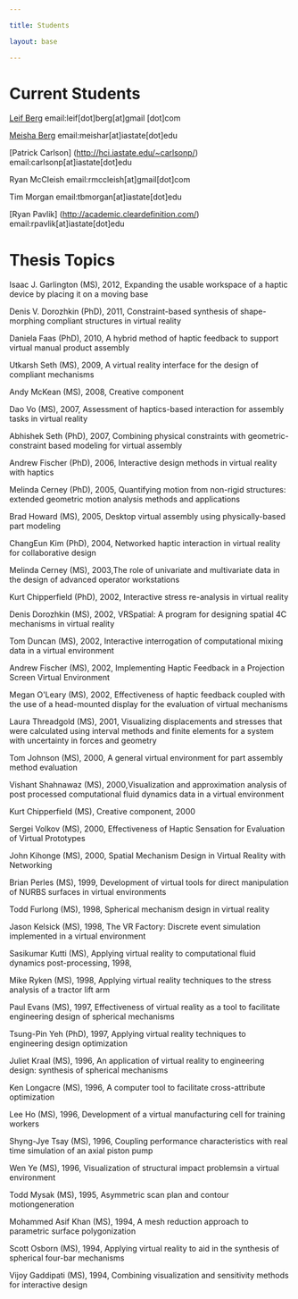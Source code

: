 ```yaml
---

title: Students

layout: base

---
```

# Current Students

[Leif Berg](http://www.lpberg.com) email:leif[dot]berg[at]gmail [dot]com

[Meisha Berg](http://meishar.weebly.com/) email:meishar[at]iastate[dot]edu

[Patrick Carlson] (http://hci.iastate.edu/~carlsonp/) email:carlsonp[at]iastate[dot]edu

Ryan McCleish email:rmccleish[at]gmail[dot]com

Tim Morgan email:tbmorgan[at]iastate[dot]edu

[Ryan Pavlik] (http://academic.cleardefinition.com/) email:rpavlik[at]iastate[dot]edu

# Thesis Topics
  <p>Isaac J. Garlington (MS), 2012, Expanding the usable workspace of a haptic device by placing it on a moving base</p>
  <p>Denis V. Dorozhkin (PhD), 2011, Constraint-based synthesis of shape-morphing compliant structures in virtual reality</p>
  <p>Daniela Faas (PhD), 2010, A hybrid method of haptic feedback to support virtual manual product assembly</p>		    
  <p>Utkarsh Seth (MS), 2009, A virtual reality interface for the design of compliant mechanisms</p>
  <p>Andy McKean (MS), 2008, Creative component</p>
  <p>Dao Vo (MS), 2007, Assessment of haptics-based interaction for assembly tasks in virtual reality</p>
  <p>Abhishek Seth (PhD), 2007, Combining physical constraints with geometric-constraint based modeling for virtual assembly</p>
  <p>Andrew Fischer (PhD), 2006, Interactive design methods in virtual reality with haptics</p>  
  <p>Melinda Cerney (PhD), 2005, Quantifying motion from non-rigid structures: extended geometric motion analysis methods and applications</p>
  <p>Brad Howard (MS), 2005, Desktop virtual assembly using physically-based part modeling</p>	
  <p> ChangEun Kim (PhD), 2004, Networked haptic interaction in virtual reality for collaborative design</p>			
  <p>Melinda Cerney (MS), 2003,The role of univariate and multivariate data in the design of advanced operator workstations</p>	
  <p>Kurt Chipperfield (PhD), 2002, Interactive stress re-analysis in virtual reality</p>
  <p>Denis Dorozhkin (MS), 2002, VRSpatial: A program for designing spatial 4C mechanisms in virtual reality </p>
  <p>Tom Duncan (MS), 2002, Interactive interrogation of computational mixing data in a virtual environment</p>
  <p>Andrew Fischer (MS), 2002, Implementing Haptic Feedback in a Projection Screen Virtual Environment</p>
  <p>Megan O'Leary (MS), 2002, Effectiveness of haptic feedback coupled with the use of a head-mounted display for the evaluation of virtual mechanisms</p>
  <p>Laura Threadgold (MS), 2001, Visualizing displacements and stresses that were calculated using interval methods and finite elements for a system with uncertainty in forces and geometry</p>
  <p>Tom Johnson (MS), 2000, A general virtual environment for part assembly method evaluation</p>
  <p>Vishant Shahnawaz (MS), 2000,Visualization and approximation analysis of post processed computational fluid dynamics data in a virtual environment</p>
  <p>Kurt Chipperfield (MS), Creative component, 2000</p>
  <p>Sergei Volkov (MS), 2000, Effectiveness of Haptic Sensation for Evaluation of Virtual Prototypes</p>
  <p>John Kihonge (MS), 2000, Spatial Mechanism Design in Virtual Reality with Networking </p>
  <p>Brian Perles (MS), 1999, Development of virtual tools for direct manipulation of NURBS surfaces in virtual environments</p>
  <p>Todd Furlong (MS), 1998, Spherical mechanism design in virtual reality</p>
  <p>Jason Kelsick (MS), 1998, The VR Factory: Discrete event simulation implemented in a virtual environment</p>
  <p>Sasikumar Kutti (MS), Applying virtual reality to computational fluid dynamics post-processing, 1998,</p>
  <p>Mike Ryken (MS), 1998, Applying virtual reality techniques to the stress analysis of a tractor lift arm</p>
  <p>Paul Evans (MS), 1997, Effectiveness of virtual reality as a tool to facilitate engineering design of spherical mechanisms</p>
  <p>Tsung-Pin Yeh (PhD), 1997, Applying virtual reality techniques to engineering design optimization</p>
  <p>Juliet Kraal (MS), 1996, An application of virtual reality to engineering design: synthesis of spherical mechanisms</p>
  <p>Ken Longacre (MS), 1996, A computer tool to facilitate cross-attribute optimization</p>
  <p>Lee Ho (MS), 1996, Development of a virtual manufacturing cell for training workers</p>
  <p>Shyng-Jye Tsay (MS), 1996, Coupling performance characteristics with real time simulation of an axial piston pump</p>
  <p>Wen Ye (MS), 1996, Visualization of structural impact problemsin a virtual environment</p>
  <p>Todd Mysak (MS), 1995, Asymmetric scan plan and contour motiongeneration</p>
  <p>Mohammed Asif Khan (MS), 1994, A mesh reduction approach to parametric surface polygonization</p>
  <p>Scott Osborn (MS), 1994, Applying virtual reality to aid in the synthesis of spherical four-bar mechanisms</p>
  <p>Vijoy Gaddipati (MS), 1994, Combining visualization and sensitivity methods for interactive design</p>
